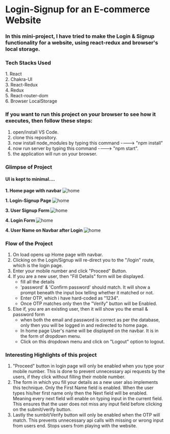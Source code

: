 <h1>Login-Signup for an E-commerce Website</h1>

<h3>In this mini-project, I have tried to make the Login & Signup functionality for a website, using react-redux and browser's local storage.</h3>

<h3>Tech Stacks Used</h3>
1. React <br />
2. Chakra-UI <br />
3. React-Redux <br />
4. Redux <br />
5. React-router-dom <br />
6. Browser LocalStorage </>

<h3>If you want to run this project on your browser to see how it executes, then follow these steps:</h3>

1. open/install VS Code.
2. clone this repository.
3. now install node_modules by typing this command ----> "npm install"
4. now run server by typing this command ----> "npm start".
5. the application will run on your browser.

<h3>Glimpse of Project</h3>

<h4>UI is kept to minimal....</h4>

<b>1. Home page with navbar</b>
<img src="https://github.com/prateekoctane/login_signup_ecommerce/blob/main/home%20navbar.PNG" alt="home" />

<b>1. Login-Signup Page </b>
<img src="https://github.com/prateekoctane/login_signup_ecommerce/blob/main/login-signup%20page.PNG" alt="home" />

<b>3. User Signup Form </b>
<img src="https://github.com/prateekoctane/login_signup_ecommerce/blob/main/signup%20form.PNG" alt="home" />

<b>4. Login Form </b>
<img src="https://github.com/prateekoctane/login_signup_ecommerce/blob/main/login%20form.PNG" alt="home" />

<b>4. User Name on Navbar after Login </b>
<img src="https://github.com/prateekoctane/login_signup_ecommerce/blob/main/navbar%20after%20user%20log%20in.PNG" alt="home" />





<h3>Flow of the Project</h3>

1. On load opens up Home page with navbar.
2. Clicking on the Login/Signup will re-direct you to the "/login" route, which is the login page.
3. Enter your mobile number and click "Proceed" Button.
4. If you are a new user, then "Fill Details" form will be displayed.
   - fill all the details
   - 'password' & 'Confirm password' should match. It will show a prompt beneath the input box telling whether it matched or not.
   - Enter OTP, which i have hard-coded as "1234".
   - Once OTP matches only then the "Verify" button will be Enabled.
5. Else if, you are an existing user, then it will show you the email & password form
   - when both the email and password is correct as per the database, only then you will be logged in and redirected to home page.
   - In home page User's name will be displayed on the navbar. It is in the form of dropdown menu.
   - Click on this dropdown menu and click on "Logout" option to logout.

<h3>Interesting Highlights of this project</h3>

1. "Proceed" button in login page will only be enabled when you type your mobile number. This is done to prevent unnecessary api requests by the users, if they click         without filling their mobile number.
2.  The form in which you fill your details as a new user also implements this technique. Only the First Name field is enabled. When the user types his/her first name       only then the Next field will be enabled. Meaning every next field will enable on typing input in the current field. This ensures that the user does not miss any         input field before clicking on the submit/verify button. 
3.  Lastly the sumbit/Verify button will only be enabled when the OTP will match. This prevents unnecessary api calls with missing or wrong input from users end. Stops users from playing with the website.
